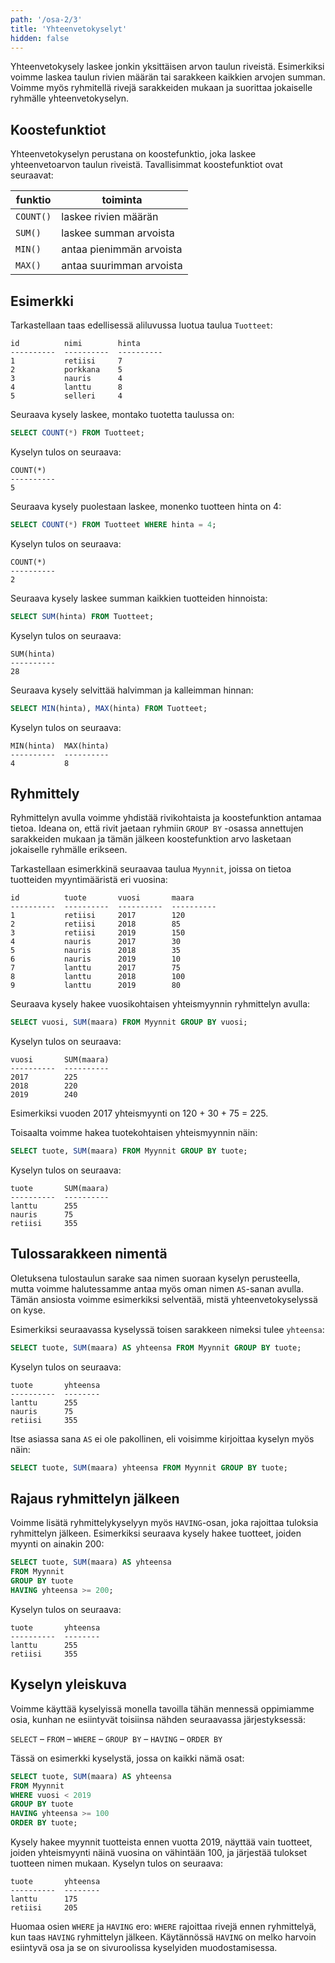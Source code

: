 ```yaml
---
path: '/osa-2/3'
title: 'Yhteenvetokyselyt'
hidden: false
---
```


Yhteenvetokysely laskee jonkin yksittäisen
arvon taulun riveistä.
Esimerkiksi voimme laskea taulun rivien määrän
tai sarakkeen kaikkien arvojen summan.
Voimme myös ryhmitellä rivejä sarakkeiden mukaan
ja suorittaa jokaiselle ryhmälle yhteenvetokyselyn.

## Koostefunktiot

Yhteenvetokyselyn perustana on koostefunktio,
joka laskee yhteenvetoarvon taulun riveistä.
Tavallisimmat koostefunktiot ovat seuraavat:

funktio | toiminta
--- | ---
`COUNT()` | laskee rivien määrän
`SUM()` | laskee summan arvoista
`MIN()` | antaa pienimmän arvoista
`MAX()` | antaa suurimman arvoista

## Esimerkki

Tarkastellaan taas edellisessä aliluvussa luotua taulua `Tuotteet`:

```x
id          nimi        hinta     
----------  ----------  ----------
1           retiisi     7         
2           porkkana    5         
3           nauris      4         
4           lanttu      8         
5           selleri     4         
```

Seuraava kysely laskee, montako tuotetta taulussa on:

```sql
SELECT COUNT(*) FROM Tuotteet;
```

Kyselyn tulos on seuraava:

```x
COUNT(*)
----------
5
```

Seuraava kysely puolestaan laskee, monenko tuotteen hinta on 4:

```sql
SELECT COUNT(*) FROM Tuotteet WHERE hinta = 4;
```

Kyselyn tulos on seuraava:

```x
COUNT(*)
----------
2
```

Seuraava kysely laskee summan kaikkien tuotteiden hinnoista:

```sql
SELECT SUM(hinta) FROM Tuotteet;
```

Kyselyn tulos on seuraava:

```x
SUM(hinta)
----------
28
```

Seuraava kysely selvittää halvimman ja kalleimman hinnan:

```sql
SELECT MIN(hinta), MAX(hinta) FROM Tuotteet;
```

Kyselyn tulos on seuraava:

```x
MIN(hinta)  MAX(hinta)
----------  ----------
4           8
```

## Ryhmittely

Ryhmittelyn avulla voimme yhdistää rivikohtaista ja koostefunktion
antamaa tietoa.
Ideana on, että rivit jaetaan ryhmiin `GROUP BY` -osassa
annettujen sarakkeiden mukaan ja tämän jälkeen
koostefunktion arvo lasketaan jokaiselle ryhmälle erikseen.

Tarkastellaan esimerkkinä seuraavaa taulua `Myynnit`,
joissa on tietoa tuotteiden myyntimääristä eri vuosina:

```x
id          tuote       vuosi       maara
----------  ----------  ----------  ----------
1           retiisi     2017        120
2           retiisi     2018        85
3           retiisi     2019        150
4           nauris      2017        30
5           nauris      2018        35
6           nauris      2019        10
7           lanttu      2017        75
8           lanttu      2018        100
9           lanttu      2019        80
```

Seuraava kysely hakee vuosikohtaisen yhteismyynnin ryhmittelyn avulla:

```sql
SELECT vuosi, SUM(maara) FROM Myynnit GROUP BY vuosi;
```

Kyselyn tulos on seuraava:

```x
vuosi       SUM(maara)
----------  ----------
2017        225       
2018        220       
2019        240       
```

Esimerkiksi vuoden 2017 yhteismyynti on 120 + 30 + 75 = 225.

Toisaalta voimme hakea tuotekohtaisen yhteismyynnin näin:

```sql
SELECT tuote, SUM(maara) FROM Myynnit GROUP BY tuote;
```

Kyselyn tulos on seuraava:

```x
tuote       SUM(maara)
----------  ----------
lanttu      255       
nauris      75        
retiisi     355      
```

## Tulossarakkeen nimentä

Oletuksena tulostaulun sarake saa nimen suoraan
kyselyn perusteella,
mutta voimme halutessamme antaa myös oman nimen
`AS`-sanan avulla.
Tämän ansiosta voimme esimerkiksi selventää,
mistä yhteenvetokyselyssä on kyse.

Esimerkiksi seuraavassa kyselyssä toisen sarakkeen
nimeksi tulee `yhteensa`:

```sql
SELECT tuote, SUM(maara) AS yhteensa FROM Myynnit GROUP BY tuote;
```

Kyselyn tulos on seuraava:

```x
tuote       yhteensa
----------  --------
lanttu      255       
nauris      75        
retiisi     355      
```

Itse asiassa sana `AS` ei ole pakollinen,
eli voisimme kirjoittaa kyselyn myös näin:

```sql
SELECT tuote, SUM(maara) yhteensa FROM Myynnit GROUP BY tuote;
```

## Rajaus ryhmittelyn jälkeen

Voimme lisätä ryhmittelykyselyyn myös
`HAVING`-osan, joka rajoittaa tuloksia ryhmittelyn jälkeen.
Esimerkiksi seuraava kysely hakee tuotteet,
joiden myynti on ainakin 200:

```sql
SELECT tuote, SUM(maara) AS yhteensa
FROM Myynnit
GROUP BY tuote
HAVING yhteensa >= 200;
```

Kyselyn tulos on seuraava:

```x
tuote       yhteensa
----------  --------
lanttu      255       
retiisi     355      
```

## Kyselyn yleiskuva

Voimme käyttää kyselyissä monella tavoilla
tähän mennessä oppimiamme osia,
kunhan ne esiintyvät toisiinsa nähden seuraavassa järjestyksessä:

`SELECT` – `FROM` – `WHERE` – `GROUP BY` – `HAVING` – `ORDER BY`

Tässä on esimerkki kyselystä, jossa on kaikki nämä osat:

```sql
SELECT tuote, SUM(maara) AS yhteensa
FROM Myynnit
WHERE vuosi < 2019
GROUP BY tuote
HAVING yhteensa >= 100
ORDER BY tuote;
```

Kysely hakee myynnit tuotteista ennen vuotta 2019,
näyttää vain tuotteet, joiden yhteismyynti näinä vuosina on vähintään 100,
ja järjestää tulokset tuotteen nimen mukaan.
Kyselyn tulos on seuraava:

```x
tuote       yhteensa
----------  --------
lanttu      175       
retiisi     205      
```

Huomaa osien `WHERE` ja `HAVING` ero:
`WHERE` rajoittaa rivejä ennen ryhmittelyä,
kun taas `HAVING` ryhmittelyn jälkeen.
Käytännössä `HAVING` on melko harvoin esiintyvä osa
ja se on sivuroolissa kyselyiden muodostamisessa.
